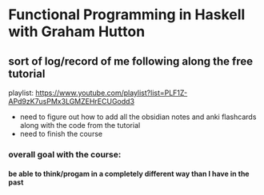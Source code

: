 # Functional Programming in Haskell with Graham Hutton
## sort of log/record of me following along the free tutorial

playlist: <url>https://www.youtube.com/playlist?list=PLF1Z-APd9zK7usPMx3LGMZEHrECUGodd3</url>

- need to figure out how to add all the obsidian notes and anki flashcards along with the code from the tutorial
- need to finish the course

### overall goal with the course:
####    be able to think/progam in a completely different way than I have in the past
